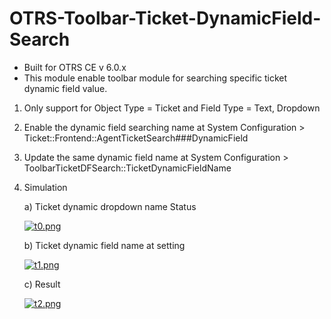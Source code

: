 # OTRS-Toolbar-Ticket-DynamicField-Search  
- Built for OTRS CE v 6.0.x  
- This module enable toolbar module for searching specific ticket dynamic field value.  

1. Only support for Object Type = Ticket and Field Type = Text, Dropdown

2. Enable the dynamic field searching name at System Configuration > Ticket::Frontend::AgentTicketSearch###DynamicField

3. Update the same dynamic field name at System Configuration > ToolbarTicketDFSearch::TicketDynamicFieldName

4. Simulation

	a) Ticket dynamic dropdown name Status
	
	[![t0.png](https://i.postimg.cc/QMvdhGfG/t0.png)](https://postimg.cc/hJbB1wFp)
	
	
	b) Ticket dynamic field name at setting
	
	[![t1.png](https://i.postimg.cc/GhR40wpT/t1.png)](https://postimg.cc/7bBH7R0q)
	
	
	c) Result
	
	[![t2.png](https://i.postimg.cc/pLt4YCqH/t2.png)](https://postimg.cc/3dnt3gsS)
